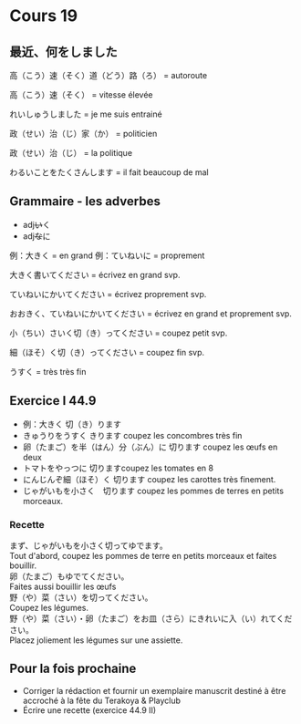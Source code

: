 Cours 19
=============

最近、何をしました
-------------

高（こう）速（そく）道（どう）路（ろ）  = autoroute

高（こう）速（そく） = vitesse élevée

れいしゅうしました = je me suis entrainé

政（せい）治（じ）家（か） = politicien

政（せい）治（じ） = la politique

わるいことをたくさんします = il fait beaucoup de mal

Grammaire - les adverbes
-----------

* adj<strike>い</strike>く
* adj<strike>な</strike>に

例：大きく = en grand
例：ていねいに = proprement

大きく書いてください = écrivez en grand svp.

ていねいにかいてください = écrivez proprement svp.

おおきく、ていねいにかいてください = écrivez en grand et proprement svp.

小（ちい）さいく切（き）ってください = coupez petit svp.

細（ほそ）く切（き）ってください = coupez fin svp.

うすく = très très fin

Exercice I 44.9
--------------

* 例：大きく 切（き）ります
* きゅうりをうすく きります coupez les concombres très fin
* 卵（たまご）を半（はん）分（ぶん）に 切ります coupez les œufs en deux
* トマトをやっつに 切りますcoupez les tomates en 8
* にんじんぞ細（ほそ）く 切ります coupez les carottes très finement.
* じゃがいもを小さく　切ります coupez les pommes de terres en petits morceaux.

### Recette

まず、じゃがいもを小さく切ってゆでます。   
Tout d'abord, coupez les pommes de terre en petits morceaux et faites bouillir.    
卵（たまご）もゆでてください。     
Faites aussi bouillir les œufs     
野（や）菜（さい）を切ってください。    
Coupez les légumes.     
野（や）菜（さい）・卵（たまご）をお皿（さら）にきれいに入（い）れてください。    
Placez joliement les légumes sur une assiette.


Pour la fois prochaine
-----------------

* Corriger la rédaction et fournir un exemplaire manuscrit destiné à être accroché à la fête du Terakoya & Playclub
* Écrire une recette (exercice 44.9 II)